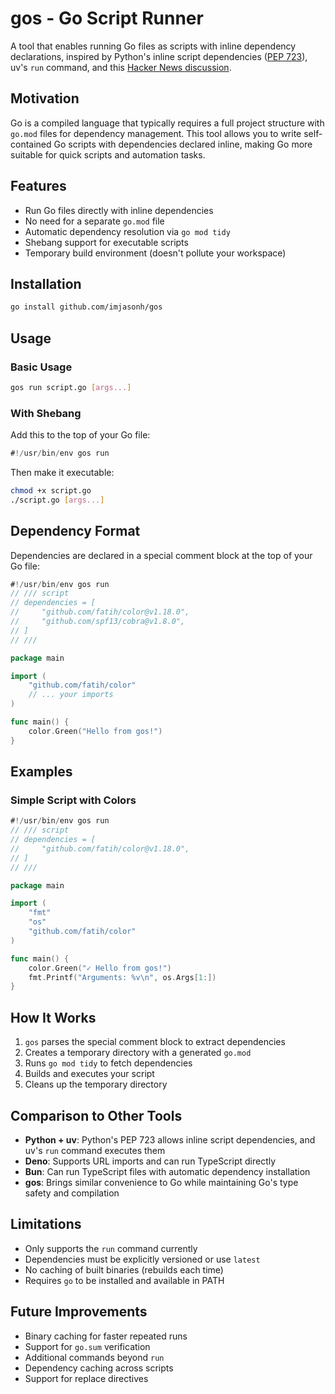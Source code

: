 # gos - Go Script Runner

A tool that enables running Go files as scripts with inline dependency declarations, inspired by Python's inline script dependencies ([PEP 723](https://peps.python.org/pep-0723/)), uv's `run` command, and this [Hacker News discussion](https://news.ycombinator.com/item?id=44641746).

## Motivation

Go is a compiled language that typically requires a full project structure with `go.mod` files for dependency management. This tool allows you to write self-contained Go scripts with dependencies declared inline, making Go more suitable for quick scripts and automation tasks.

## Features

- Run Go files directly with inline dependencies
- No need for a separate `go.mod` file
- Automatic dependency resolution via `go mod tidy`
- Shebang support for executable scripts
- Temporary build environment (doesn't pollute your workspace)

## Installation

```bash
go install github.com/imjasonh/gos
```

## Usage

### Basic Usage

```bash
gos run script.go [args...]
```

### With Shebang

Add this to the top of your Go file:
```go
#!/usr/bin/env gos run
```

Then make it executable:
```bash
chmod +x script.go
./script.go [args...]
```

## Dependency Format

Dependencies are declared in a special comment block at the top of your Go file:

```go
#!/usr/bin/env gos run
// /// script
// dependencies = [
//     "github.com/fatih/color@v1.18.0",
//     "github.com/spf13/cobra@v1.8.0",
// ]
// ///

package main

import (
    "github.com/fatih/color"
    // ... your imports
)

func main() {
    color.Green("Hello from gos!")
}
```

## Examples

### Simple Script with Colors

```go
#!/usr/bin/env gos run
// /// script
// dependencies = [
//     "github.com/fatih/color@v1.18.0",
// ]
// ///

package main

import (
    "fmt"
    "os"
    "github.com/fatih/color"
)

func main() {
    color.Green("✓ Hello from gos!")
    fmt.Printf("Arguments: %v\n", os.Args[1:])
}
```

## How It Works

1. `gos` parses the special comment block to extract dependencies
2. Creates a temporary directory with a generated `go.mod`
3. Runs `go mod tidy` to fetch dependencies
4. Builds and executes your script
5. Cleans up the temporary directory

## Comparison to Other Tools

- **Python + uv**: Python's PEP 723 allows inline script dependencies, and uv's `run` command executes them
- **Deno**: Supports URL imports and can run TypeScript directly
- **Bun**: Can run TypeScript files with automatic dependency installation
- **gos**: Brings similar convenience to Go while maintaining Go's type safety and compilation

## Limitations

- Only supports the `run` command currently
- Dependencies must be explicitly versioned or use `latest`
- No caching of built binaries (rebuilds each time)
- Requires `go` to be installed and available in PATH

## Future Improvements

- Binary caching for faster repeated runs
- Support for `go.sum` verification
- Additional commands beyond `run`
- Dependency caching across scripts
- Support for replace directives
